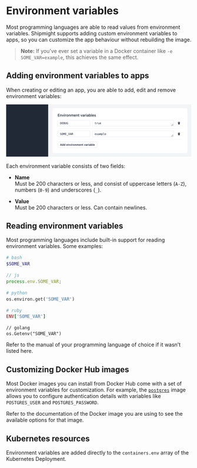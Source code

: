 # Environment variables

Most programming languages are able to read values from environment variables. Shipmight supports adding custom environment variables to apps, so you can customize the app behaviour without rebuilding the image.

> **Note:** If you’ve ever set a variable in a Docker container like `-e SOME_VAR=example`, this achieves the same effect.

## Adding environment variables to apps

When creating or editing an app, you are able to add, edit and remove environment variables:

![Screenshot of Environment variables -input](images/environment-variables.input.png)

Each environment variable consists of two fields:

- **Name**  
  Must be 200 characters or less, and consist of uppercase letters (`A-Z`), numbers (`0-9`) and underscores (`_`).

- **Value**  
  Must be 200 characters or less. Can contain newlines.

## Reading environment variables

Most programming languages include built-in support for reading environment variables. Some examples:

```bash
# bash
$SOME_VAR
```

```js
// js
process.env.SOME_VAR;
```

```python
# python
os.environ.get('SOME_VAR')
```

```ruby
# ruby
ENV['SOME_VAR']
```

```golang
// golang
os.Getenv("SOME_VAR")
```

Refer to the manual of your programming language of choice if it wasn’t listed here.

## Customizing Docker Hub images

Most Docker images you can install from Docker Hub come with a set of environment variables for customization. For example, the [`postgres`](https://hub.docker.com/_/postgres) image allows you to configure authentication details with variables like `POSTGRES_USER` and `POSTGRES_PASSWORD`.

Refer to the documentation of the Docker image you are using to see the available options for that image.

## Kubernetes resources

Environment variables are added directly to the `containers.env` array of the Kubernetes Deployment.

